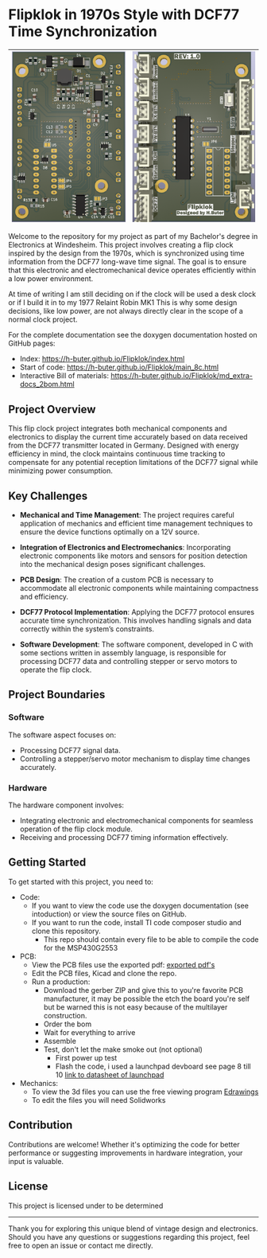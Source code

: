 # Flipklok in 1970s Style with DCF77 Time Synchronization




| ![back](Flipklok-back.png) | ![front](Flipklok-front.png) |
|---|---|

Welcome to the repository for my project as part of my Bachelor's degree in Electronics at Windesheim. This
project involves creating a flip clock inspired by the design from the 1970s, which is synchronized using time
information from the DCF77 long-wave time signal. The goal is to ensure that this electronic and electromechanical
device operates efficiently within a low power environment.

At time of writing I am still deciding on if the clock will be used a desk clock or if I build it in to my 1977 Relaint Robin MK1
This is why some design decisions, like low power, are not always directly clear in the scope of a normal clock project.

For the complete documentation see the doxygen documentation hosted on GitHub pages:
- Index: https://h-buter.github.io/Flipklok/index.html
- Start of code: https://h-buter.github.io/Flipklok/main_8c.html 
- Interactive Bill of materials: https://h-buter.github.io/Flipklok/md_extra-docs_2bom.html

## Project Overview

This flip clock project integrates both mechanical components and electronics to display the current time
accurately based on data received from the DCF77 transmitter located in Germany. Designed with energy efficiency
in mind, the clock maintains continuous time tracking to compensate for any potential reception limitations of the
DCF77 signal while minimizing power consumption.

## Key Challenges

- **Mechanical and Time Management**: The project requires careful application of mechanics and efficient time
management techniques to ensure the device functions optimally on a 12V source.

- **Integration of Electronics and Electromechanics**: Incorporating electronic components like motors and sensors
for position detection into the mechanical design poses significant challenges.

- **PCB Design**: The creation of a custom PCB is necessary to accommodate all electronic components while
maintaining compactness and efficiency.

- **DCF77 Protocol Implementation**: Applying the DCF77 protocol ensures accurate time synchronization. This
involves handling signals and data correctly within the system’s constraints.

- **Software Development**: The software component, developed in C with some sections written in assembly
language, is responsible for processing DCF77 data and controlling stepper or servo motors to operate the flip
clock.

## Project Boundaries

### Software
The software aspect focuses on:
- Processing DCF77 signal data.
- Controlling a stepper/servo motor mechanism to display time changes accurately.

### Hardware
The hardware component involves:
- Integrating electronic and electromechanical components for seamless operation of the flip clock module.
- Receiving and processing DCF77 timing information effectively.

## Getting Started

To get started with this project, you need to:

- Code: 
    - If you want to view the code use the doxygen documentation (see intoduction) or view the source files on GitHub.
    - If you want to run the code, install TI code composer studio and clone this repository.
        - This repo should contain every file to be able to compile the code for the MSP430G2553
- PCB:
    - View the PCB files use the exported pdf: [exported pdf's](https://github.com/h-buter/Flipklok/tree/main/PCB/Flipklok/export)
    - Edit the PCB files, Kicad and clone the repo.
    - Run a production:
        - Download the gerber ZIP and give this to you're favorite PCB manufacturer, it may be possible the etch the board you're self but be warned this is not easy because of the multilayer construction.
        - Order the bom
        - Wait for everything to arrive 
        - Assemble
        - Test, don't let the make smoke out (not optional)
            - First power up test
            - Flash the code, i used a launchpad devboard see page 8 till 10 [link to datasheet of launchpad](https://www.ti.com/lit/ug/slau772a/slau772a.pdf?ts=1743585388312&ref_url=https%253A%252F%252Fwww.ti.com%252Ftool%252FMSP-EXP430G2ET%253FkeyMatch%253Dmsp-exp430g2et%2526tisearch%253Duniversal_search)
- Mechanics:
    - To view the 3d files you can use the free viewing program [Edrawings](https://www.edrawingsviewer.com/download-edrawings)
    - To edit the files you will need Solidworks


## Contribution

Contributions are welcome! Whether it's optimizing the code for better performance or suggesting improvements in
hardware integration, your input is valuable.

## License

This project is licensed under to be determined 

---

Thank you for exploring this unique blend of vintage design and electronics. Should you have any questions
or suggestions regarding this project, feel free to open an issue or contact me directly.